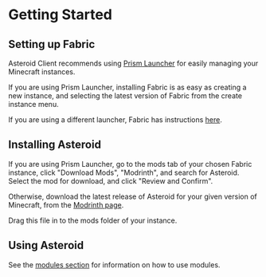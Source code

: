 # Getting Started

## Setting up Fabric
Asteroid Client recommends using [Prism Launcher](https://prismlauncher.org) for easily managing your Minecraft instances.

If you are using Prism Launcher, installing Fabric is as easy as creating a new instance, and selecting the latest version
of Fabric from the create instance menu.

If you are using a different launcher, Fabric has instructions [here](https://fabricmc.net/use/installer/).

## Installing Asteroid
If you are using Prism Launcher, go to the mods tab of your chosen Fabric instance, click "Download Mods", "Modrinth", and search for Asteroid. Select the mod for download, and click "Review and Confirm".

Otherwise, download the latest release of Asteroid for your given version of Minecraft, from the
[Modrinth page](https://modrinth.com/mod/asteroid/versions).

Drag this file in to the mods folder of your instance.

## Using Asteroid
See the [modules section](modules/index.md) for information on how to use modules.